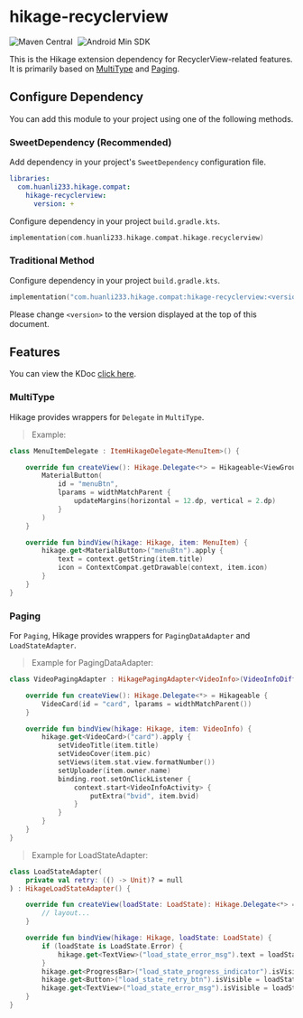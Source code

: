 # hikage-recyclerview

![Maven Central](https://img.shields.io/maven-central/v/com.huanli233.hikage.compat/hikage-recyclerview?logo=apachemaven&logoColor=orange)
<span style="margin-left: 5px"/>
![Android Min SDK](https://img.shields.io/badge/Min%20SDK-14-orange?logo=android)

This is the Hikage extension dependency for RecyclerView-related features. It is primarily based on [MultiType](https://github.com/drakeet/MultiType) and [Paging](https://developer.android.google.cn/topic/libraries/architecture/paging/v3-overview).

## Configure Dependency

You can add this module to your project using one of the following methods.

### SweetDependency (Recommended)

Add dependency in your project's `SweetDependency` configuration file.

```yaml
libraries:
  com.huanli233.hikage.compat:
    hikage-recyclerview:
      version: +
````

Configure dependency in your project `build.gradle.kts`.

```kotlin
implementation(com.huanli233.hikage.compat.hikage.recyclerview)
```

### Traditional Method

Configure dependency in your project `build.gradle.kts`.

```kotlin
implementation("com.huanli233.hikage.compat:hikage-recyclerview:<version>")
```

Please change `<version>` to the version displayed at the top of this document.

## Features

You can view the KDoc [click here](kdoc://hikage-extension-betterandroid).

### MultiType

Hikage provides wrappers for `Delegate` in `MultiType`.

> Example:

```kotlin
class MenuItemDelegate : ItemHikageDelegate<MenuItem>() {

    override fun createView(): Hikage.Delegate<*> = Hikageable<ViewGroup.MarginLayoutParams> {
        MaterialButton(
            id = "menuBtn",
            lparams = widthMatchParent {
                updateMargins(horizontal = 12.dp, vertical = 2.dp)
            }
        )
    }

    override fun bindView(hikage: Hikage, item: MenuItem) {
        hikage.get<MaterialButton>("menuBtn").apply {
            text = context.getString(item.title)
            icon = ContextCompat.getDrawable(context, item.icon)
        }
    }
}
```

### Paging

For `Paging`, Hikage provides wrappers for `PagingDataAdapter` and `LoadStateAdapter`.

> Example for PagingDataAdapter:

```kotlin
class VideoPagingAdapter : HikagePagingAdapter<VideoInfo>(VideoInfoDiffCallback()) {

    override fun createView(): Hikage.Delegate<*> = Hikageable {
        VideoCard(id = "card", lparams = widthMatchParent())
    }

    override fun bindView(hikage: Hikage, item: VideoInfo) {
        hikage.get<VideoCard>("card").apply {
            setVideoTitle(item.title)
            setVideoCover(item.pic)
            setViews(item.stat.view.formatNumber())
            setUploader(item.owner.name)
            binding.root.setOnClickListener {
                context.start<VideoInfoActivity> {
                    putExtra("bvid", item.bvid)
                }
            }
        }
    }
}
```

> Example for LoadStateAdapter:

```kotlin
class LoadStateAdapter(
    private val retry: (() -> Unit)? = null
) : HikageLoadStateAdapter() {

    override fun createView(loadState: LoadState): Hikage.Delegate<*> = Hikageable {
        // layout...
    }

    override fun bindView(hikage: Hikage, loadState: LoadState) {
        if (loadState is LoadState.Error) {
            hikage.get<TextView>("load_state_error_msg").text = loadState.error.localizedMessage
        }
        hikage.get<ProgressBar>("load_state_progress_indicator").isVisible = loadState is LoadState.Loading
        hikage.get<Button>("load_state_retry_btn").isVisible = loadState is LoadState.Error && retry != null
        hikage.get<TextView>("load_state_error_msg").isVisible = loadState is LoadState.Error
    }
}
```
